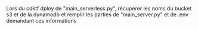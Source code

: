 Lors du cdktf dploy de "main_serverless.py", récupérer les noms du bucket s3 et de la dynamodb et remplir les parties de "main_server.py" et de .env demandant ces informations